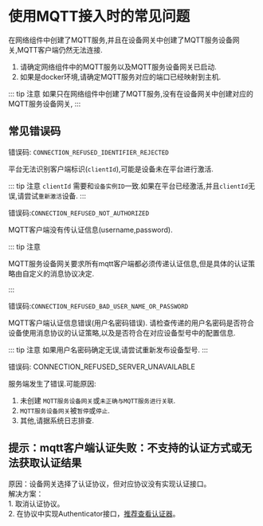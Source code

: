 # 使用MQTT接入时的常见问题

在网络组件中创建了MQTT服务,并且在设备网关中创建了MQTT服务设备网关,MQTT客户端仍然无法连接.

1. 请确定网络组件中的MQTT服务以及MQTT服务设备网关已启动.
2. 如果是docker环境,请确定MQTT服务对应的端口已经映射到主机.

::: tip 注意
如果只在网络组件中创建了MQTT服务,没有在设备网关中创建对应的MQTT服务设备网关,
:::

## 常见错误码

错误码: `CONNECTION_REFUSED_IDENTIFIER_REJECTED`

平台无法识别客户端标识(`clientId`),可能是设备未在平台进行激活.

::: tip 注意
`clientId` 需要和`设备实例ID`一致.如果在平台已经激活,并且`clientId`无误,请尝试`重新激活`设备.
:::

错误码:`CONNECTION_REFUSED_NOT_AUTHORIZED`

MQTT客户端没有传认证信息(username,password).

::: tip 注意

MQTT服务设备网关要求所有mqtt客户端都必须传递认证信息,但是具体的认证策略由自定义的消息协议决定.

:::

错误码:`CONNECTION_REFUSED_BAD_USER_NAME_OR_PASSWORD`

MQTT客户端认证信息错误(用户名密码错误).
请检查传递的用户名密码是否符合设备使用消息协议的认证策略,以及是否符合在对应设备型号中的配置信息.

::: tip 注意
如果用户名密码确定无误,请尝试重新发布设备型号.
:::

错误码: CONNECTION_REFUSED_SERVER_UNAVAILABLE

服务端发生了错误.可能原因:

1. 未创建 `MQTT服务设备网关`或`未正确与MQTT服务进行关联`.
2. `MQTT服务设备网关`被`暂停`或`停止`.
3. 其他,请据系统日志排查.

## 提示：mqtt客户端认证失败：不支持的认证方式或无法获取认证结果
原因：设备网关选择了认证协议，但对应协议没有实现认证接口。  
解决方案：  
    1. 取消认证协议。  
    2. 在协议中实现Authenticator接口，[推荐查看认证器](../basics-guide/protocol-support.md#认证器)。  